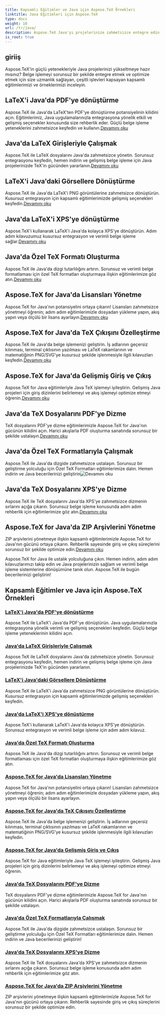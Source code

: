 ```yaml
---
title: Kapsamlı Eğitimler ve Java için Aspose.TeX Örnekleri
linktitle: Java Eğitimleri için Aspose.TeX
type: docs
weight: 10
url: /tr/java/
description: Aspose.TeX Java'yı projelerinize zahmetsizce entegre edin! LaTeX'ten PDF'ye, XPS'ye, resimlere ve daha fazlasına ilişkin eğitimleri keşfedin. Kılavuzlarımızla belge işlemeyi optimize edin.
is_root: true
---
```



## giriiş

Aspose.TeX'in güçlü yetenekleriyle Java projelerinizi yükseltmeye hazır mısınız? Belge işlemeyi sorunsuz bir şekilde entegre etmek ve optimize etmek için size uzmanlık sağlayan, çeşitli işlevleri kapsayan kapsamlı eğitimlerimizi ve örneklerimizi inceleyin.

## LaTeX'i Java'da PDF'ye dönüştürme

Aspose.TeX ile Java'da LaTeX'ten PDF'ye dönüştürme potansiyelinin kilidini açın. Eğitimlerimiz, Java uygulamalarınızla entegrasyona yönelik etkili ve gelişmiş seçenekler konusunda size rehberlik eder. Güçlü belge işleme yeteneklerini zahmetsizce keşfedin ve kullanın.[Devamını oku](./converting-lato-pdf/)

## Java'da LaTeX Girişleriyle Çalışmak

 Aspose.TeX ile LaTeX dosyalarını Java'da zahmetsizce yönetin. Sorunsuz entegrasyonu keşfedin, hemen indirin ve gelişmiş belge işleme için Java projelerinizde TeX'in gücünden yararlanın.[Devamını oku](./working-with-lainputs/)

## LaTeX'i Java'daki Görsellere Dönüştürme

 Aspose.TeX ile Java'da LaTeX'i PNG görüntülerine zahmetsizce dönüştürün. Kusursuz entegrasyon için kapsamlı eğitimlerimizde gelişmiş seçenekleri keşfedin.[Devamını oku](./converting-lato-images/)

## Java'da LaTeX'i XPS'ye dönüştürme

 Aspose.TeX'i kullanarak LaTeX'i Java'da kolayca XPS'ye dönüştürün. Adım adım kılavuzumuz kusursuz entegrasyon ve verimli belge işleme sağlar.[Devamını oku](./converting-lato-xps/)

## Java'da Özel TeX Formatı Oluşturma

 Aspose.TeX ile Java'da dizgi tutarlılığını artırın. Sorunsuz ve verimli belge formatlaması için özel TeX formatları oluşturmaya ilişkin eğitimlerimize göz atın.[Devamını oku](./custom-format/)

## Aspose.TeX for Java'da Lisansları Yönetme

Aspose.TeX for Java'nın potansiyelini ortaya çıkarın! Lisansları zahmetsizce yönetmeyi öğrenin; adım adım eğitimlerimizle dosyadan yükleme yapın, akış yapın veya ölçülü bir lisans ayarlayın.[Devamını oku](./managing-licenses/)

## Aspose.TeX for Java'da TeX Çıkışını Özelleştirme

 Aspose.TeX ile Java'da belge işlemenizi geliştirin. İş adlarının geçersiz kılınması, terminal çıktısının yazılması ve LaTeX rakamlarının ve matematiğinin PNG/SVG'ye kusursuz şekilde işlenmesiyle ilgili kılavuzları keşfedin.[Devamını oku](./customizing-output/)

## Aspose.TeX for Java'da Gelişmiş Giriş ve Çıkış

 Aspose.TeX for Java eğitimleriyle Java TeX işlemeyi iyileştirin. Gelişmiş Java projeleri için giriş dizinlerini belirlemeyi ve akış işlemeyi optimize etmeyi öğrenin.[Devamını oku](./advanced-io/)

## Java'da TeX Dosyalarını PDF'ye Dizme

 TeX dosyalarını PDF'ye dizme eğitimlerimizle Aspose.TeX for Java'nın gücünün kilidini açın. Harici akışlarla PDF oluşturma sanatında sorunsuz bir şekilde ustalaşın.[Devamını oku](./typesetting-tex-to-pdf/)

## Java'da Özel TeX Formatlarıyla Çalışmak

 Aspose.TeX ile Java'da dizgide zahmetsizce ustalaşın. Sorunsuz bir geliştirme yolculuğu için Özel TeX Formatları eğitimlerimize dalın. Hemen indirin ve Java becerilerinizi geliştirin![Devamını oku](./custom-tex-formats/)

## Java'da TeX Dosyalarını XPS'ye Dizme

Aspose.TeX ile TeX dosyalarını Java'da XPS'ye zahmetsizce dizmenin sırlarını açığa çıkarın. Sorunsuz belge işleme konusunda adım adım rehberlik için eğitimlerimize göz atın.[Devamını oku](./typesetting-tex-to-xps/)

## Aspose.TeX for Java'da ZIP Arşivlerini Yönetme

 ZIP arşivlerini yönetmeye ilişkin kapsamlı eğitimlerimizle Aspose.TeX for Java'nın gücünü ortaya çıkarın. Rehberlik sayesinde giriş ve çıkış süreçlerini sorunsuz bir şekilde optimize edin.[Devamını oku](./zip-archives/)

Aspose.TeX for Java ile ustalık yolculuğuna çıkın. Hemen indirin, adım adım kılavuzlarımızı takip edin ve Java projelerinizin sağlam ve verimli belge işleme sistemlerine dönüşümüne tanık olun. Aspose.TeX ile bugün becerilerinizi geliştirin!
## Kapsamlı Eğitimler ve Java için Aspose.TeX Örnekleri
### [LaTeX'i Java'da PDF'ye dönüştürme](./converting-lato-pdf/)
Aspose.TeX ile LaTeX'i Java'da PDF'ye dönüştürün. Java uygulamalarınızla entegrasyona yönelik verimli ve gelişmiş seçenekleri keşfedin. Güçlü belge işleme yeteneklerinin kilidini açın.
### [Java'da LaTeX Girişleriyle Çalışmak](./working-with-lainputs/)
Aspose.TeX ile LaTeX dosyalarını Java'da zahmetsizce yönetin. Sorunsuz entegrasyonu keşfedin, hemen indirin ve gelişmiş belge işleme için Java projelerinizde TeX'in gücünden yararlanın.
### [LaTeX'i Java'daki Görsellere Dönüştürme](./converting-lato-images/)
Aspose.TeX ile LaTeX'i Java'da zahmetsizce PNG görüntülerine dönüştürün. Kusursuz entegrasyon için kapsamlı eğitimlerimizde gelişmiş seçenekleri keşfedin.
### [Java'da LaTeX'i XPS'ye dönüştürme](./converting-lato-xps/)
Aspose.TeX'i kullanarak LaTeX'i Java'da kolayca XPS'ye dönüştürün. Sorunsuz entegrasyon ve verimli belge işleme için adım adım kılavuz.
### [Java'da Özel TeX Formatı Oluşturma](./custom-format/)
Aspose.TeX ile Java'da dizgi tutarlılığını artırın. Sorunsuz ve verimli belge formatlaması için özel TeX formatları oluşturmaya ilişkin eğitimlerimize göz atın.
### [Aspose.TeX for Java'da Lisansları Yönetme](./managing-licenses/)
Aspose.TeX for Java'nın potansiyelini ortaya çıkarın! Lisansları zahmetsizce yönetmeyi öğrenin; adım adım eğitimlerimizle dosyadan yükleme yapın, akış yapın veya ölçülü bir lisans ayarlayın.
### [Aspose.TeX for Java'da TeX Çıkışını Özelleştirme](./customizing-output/)
Aspose.TeX ile Java'da belge işlemenizi geliştirin. İş adlarının geçersiz kılınması, terminal çıktısının yazılması ve LaTeX rakamlarının ve matematiğinin PNG/SVG'ye kusursuz şekilde işlenmesiyle ilgili kılavuzları keşfedin.
### [Aspose.TeX for Java'da Gelişmiş Giriş ve Çıkış](./advanced-io/)
Aspose.TeX for Java eğitimleriyle Java TeX işlemeyi iyileştirin. Gelişmiş Java projeleri için giriş dizinlerini belirlemeyi ve akış işlemeyi optimize etmeyi öğrenin.
### [Java'da TeX Dosyalarını PDF'ye Dizme](./typesetting-tex-to-pdf/)
TeX dosyalarını PDF'ye dizme eğitimlerimizle Aspose.TeX for Java'nın gücünün kilidini açın. Harici akışlarla PDF oluşturma sanatında sorunsuz bir şekilde ustalaşın.
### [Java'da Özel TeX Formatlarıyla Çalışmak](./custom-tex-formats/)
Aspose.TeX ile Java'da dizgide zahmetsizce ustalaşın. Sorunsuz bir geliştirme yolculuğu için Özel TeX Formatları eğitimlerimize dalın. Hemen indirin ve Java becerilerinizi geliştirin!
### [Java'da TeX Dosyalarını XPS'ye Dizme](./typesetting-tex-to-xps/)
Aspose.TeX ile TeX dosyalarını Java'da XPS'ye zahmetsizce dizmenin sırlarını açığa çıkarın. Sorunsuz belge işleme konusunda adım adım rehberlik için eğitimlerimize göz atın.
### [Aspose.TeX for Java'da ZIP Arşivlerini Yönetme](./zip-archives/)
ZIP arşivlerini yönetmeye ilişkin kapsamlı eğitimlerimizle Aspose.TeX for Java'nın gücünü ortaya çıkarın. Rehberlik sayesinde giriş ve çıkış süreçlerini sorunsuz bir şekilde optimize edin.